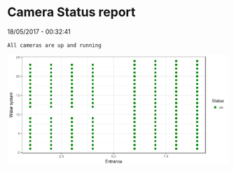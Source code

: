 Camera Status report
================
18/05/2017 - 00:32:41

    All cameras are up and running

![](camreport_files/figure-markdown_github/unnamed-chunk-2-1.png)

